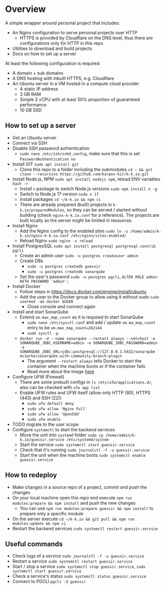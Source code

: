 # Overview

A simple wrapper around personal project that includes:

- An Nginx configuration to serve personal projects over HTTP
  - HTTPS is provided by Cloudflare on the DNS level, thus there are configurations only for HTTP in this repo
- Utilities to download and build projects
- Docs on how to set up a server

At least the following configuration is required:

- A domain + sub domains
- A DNS hosting with inbuilt HTTPS, e.g. Cloudflare
- An Ubuntu server in a VM hosted in a compute cloud provider
  - A static IP address
  - 3 GB RAM
  - Simple 2 vCPU with at least 50% proportion of guaranteed performance
  - 10 GB SSD

## How to set up a server

- Get an Ubuntu server
- Connect via SSH
- Disable SSH password authentication
  - `sudo nano /etc/ssh/sshd_config`, make sure that this is set `PasswordAuthentication no`
- Install GIT `sudo apt install git`
  - Clone this repo to a folder including the submodules `cd ~ && git clone --recursive https://github.com/karpov-kir/k-k.io.git`
- Install Node.js, NPM `sudo apt install nodejs npm`, reload ENV variables `hash -r`
  - Install `n` package to switch Node.js versions `sudo npm install n -g`
  - Switch to Node.js 17 version `sudo n 17`
  - Install packages `cd ~/k-k.io && npm ci`
  - There are already prepared (built) projects in `k-k.io/preparedModules`, so they can be served / started without
    building (check `nginx-k-k.io.conf` for a reference). The projects are built locally as the server might be
    limited in resources.
- Install Nginx
  - Add the Nginx config to the enabled sites `sudo ln -s /home/admin/k-k.io/nginx-k-k.io.conf /etc/nginx/sites-enabled/`
  - Reload Nginx `sudo nginx -s reload`
- Install PostgresSQL `sudo apt install postgresql postgresql-contrib pgcli`
  - Create an admin user `sudo -u postgres createuser admin`
  - Create DBs
    - `sudo -u postgres createdb guessir`
    - `sudo -u postgres createdb sonarqube`
  - Set the user's password `sudo -u postgres pgcli`, `ALTER ROLE admin WITH PASSWORD 'admin';`
- Install Docker
  - Follow steps in https://docs.docker.com/engine/install/ubuntu
  - Add the user to the Docker group to allow using it without sudo `sudo usermod -aG docker $USER`
    - Close console and connect again
- Install and start SonarQube
  - Extend `vm.max_map_count` as it is required to start SonarQube
    - `sudo nano /etc/sysctl.conf` and add / update `vm.ma_map_count` entry to be `vm.max_map_count=262144`
    - `sudo sysctl -p`
  - `docker run -d --name sonarqube --restart always --net=host -e SONARQUBE_JDBC_USERNAME=admin -e SONARQUBE_JDBC_PASSWORD=admin -e SONARQUBE_JDBC_URL=jdbc:postgresql://127.0.0.1:5432/sonarqube mc1arke/sonarqube-with-community-branch-plugin`
    - The argument `--restart always` tells Docker to start the container when the machine boots or if the container fails
    - Read more about the image [here](https://github.com/mc1arke/sonarqube-community-branch-plugin)
- Configure UFW (Firewall)
  - There are some prebuilt configs in `ls /etc/ufw/applications.d/`, also can be checked with `ufw app list`
  - Enable UFW rules and UFW itself (allow only HTTP (80), HTTPS (443) and SSH (22))
    - `sudo ufw default deny`
    - `sudo ufw allow 'Nginx Full'`
    - `sudo ufw allow 'OpenSSH'`
    - `sudo ufw enable`
- TODO migrate to the user scope
- Configure `systemctl` to start the backend services
  - Move the unit into `systemd` folder `sudo cp /home/admin/k-k.io/guessir.service /etc/systemd/system`
  - Start the service `sudo systemctl start guessir.service`
  - Check that it's running `sudo journalctl -f -u guessir.service`
  - Start the unit when the machine boots `sudo systemctl enable guessir.service`

## How to redeploy

- Make changes in a source repo of a project, commit and push the changes
- On your local machine open this repo end execute `npm run modules:prepare && npm install` and push the new changes
  - You can use `npm run modules:prepare guessir && npm install` to prepare only a specific module
- On the server execute `cd ~/k-k.io && git pull && npm run modules:update && npm ci`
- Restart the backend services `sudo systemctl restart guessir.service`

## Useful commands

- Check logs of a service `sudo journalctl -f -u guessir.service`
- Restart a service `sudo systemctl restart guessir.service`
- Start / stop a service `sudo systemctl stop guessir.service`, `sudo systemctl start guessir.service`
- Check a service's status `sudo systemctl status guessir.service`
- Connect to PGCLI `pgcli -d guessir`
